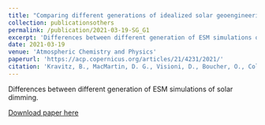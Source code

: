 ```yaml
---
title: "Comparing different generations of idealized solar geoengineering simulations in the Geoengineering Model Intercomparison Project (GeoMIP)"
collection: publicationsothers
permalink: /publication/2021-03-19-SG_G1
excerpt: 'Differences between different generation of ESM simulations of solar dimming'
date: 2021-03-19
venue: 'Atmospheric Chemistry and Physics'
paperurl: 'https://acp.copernicus.org/articles/21/4231/2021/'
citation: 'Kravitz, B., MacMartin, D. G., Visioni, D., Boucher, O., Cole, J. N. S., Haywood, J., Jones, A., Lurton, T., Nabat, P., Niemeier, U., Robock, A., Seferian, R., and Tilmes, S.: &quot;Comparing different generations of idealized solar geoengineering simulations in the Geoengineering Model Intercomparison Project (GeoMIP)&quot;, Atmos. Chem. Phys., 21, 4231?4247, https://doi.org/10.5194/acp-21-4231-2021, 2021'
---
```


Differences between different generation of ESM simulations of solar dimming.

[Download paper here](https://acp.copernicus.org/articles/21/4231/2021/)